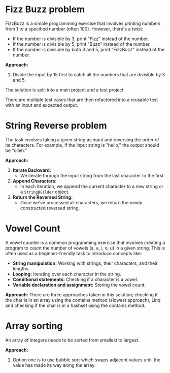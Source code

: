 # Fizz Buzz problem

FizzBuzz is a simple programming exercise that involves printing numbers from 1 to a specified number (often 100). However, there's a twist: 

- If the number is divisible by 3, print "Fizz" instead of the number. 
- If the number is divisible by 5, print "Buzz" instead of the number. 
- If the number is divisible by both 3 and 5, print "FizzBuzz" instead of the number.

**Approach:**
1. Divide the input by 15 first to catch all the numbers that are divisible by 3 and 5.

The solution is split into a main project and a test project.

There are multiple test cases that are then refactored into a reusable test with an input and expected output.

# String Reverse problem
The task involves taking a given string as input and reversing the order of its characters. For example, if the input string is "hello," the output should be "olleh."

**Approach:**
1. **Iterate Backward:**
    - We iterate through the input string from the last character to the first.
2. **Append Characters:**
    - In each iteration, we append the current character to a new string or a `StringBuilder` object.
3. **Return the Reversed String:**
    - Once we've processed all characters, we return the newly constructed reversed string.

# Vowel Count
A vowel counter is a common programming exercise that involves creating a program to count the number of vowels (a, e, i, o, u) in a given string. This is often used as a beginner-friendly task to introduce concepts like:

- **String manipulation:** Working with strings, their characters, and their lengths.
- **Looping:** Iterating over each character in the string.
- **Conditional statements:** Checking if a character is a vowel.
- **Variable declaration and assignment:** Storing the vowel count.

**Approach:**
There are three approaches taken in this solution; checking if the char is in an array using the contains method (slowest approach), Linq and checking if the char is in a hashset using the contains method. 

# Array sorting
An array of integers needs to be sorted from smallest to largest. 

**Approach:**
1. Option one is to use bubble sort which swaps adjacent values until the value has made its way along the array. 
